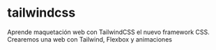 # tailwindcss
Aprende maquetación web con TailwindCSS el nuevo framework CSS. Crearemos una web con Tailwind, Flexbox y animaciones
